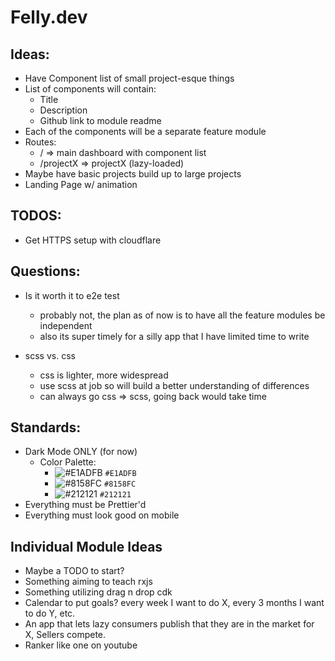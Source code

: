 # Felly.dev

## Ideas:

* Have Component list of small project-esque things
* List of components will contain:
    * Title
    * Description
    * Github link to module readme
* Each of the components will be a separate feature module
* Routes:
    * / => main dashboard with component list
    * /projectX => projectX (lazy-loaded)
* Maybe have basic projects build up to large projects
* Landing Page w/ animation

## TODOS:

* Get HTTPS setup with cloudflare

## Questions:

* Is it worth it to e2e test
    * probably not, the plan as of now is to have all the feature modules be independent
    * also its super timely for a silly app that I have limited time to write

* scss vs. css
    * css is lighter, more widespread
    * use scss at job so will build a better understanding of differences
    * can always go css => scss, going back would take time

## Standards:

* Dark Mode ONLY (for now)
    * Color Palette:
        * ![#E1ADFB](https://placehold.it/15/E1ADFB/000000?text=+) `#E1ADFB`
        * ![#8158FC](https://placehold.it/15/8158FC/000000?text=+) `#8158FC`
        * ![#212121](https://placehold.it/15/212121/000000?text=+) `#212121`
* Everything must be Prettier'd
* Everything must look good on mobile

## Individual Module Ideas

* Maybe a TODO to start?
* Something aiming to teach rxjs
* Something utilizing drag n drop cdk
* Calendar to put goals? every week I want to do X, every 3 months I want to do Y, etc.
* An app that lets lazy consumers publish that they are in the market for X, Sellers compete.
* Ranker like one on youtube
